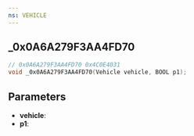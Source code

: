 ```yaml
---
ns: VEHICLE
---
```

## _0x0A6A279F3AA4FD70

```c
// 0x0A6A279F3AA4FD70 0x4C0E4031
void _0x0A6A279F3AA4FD70(Vehicle vehicle, BOOL p1);
```


## Parameters
* **vehicle**: 
* **p1**: 


